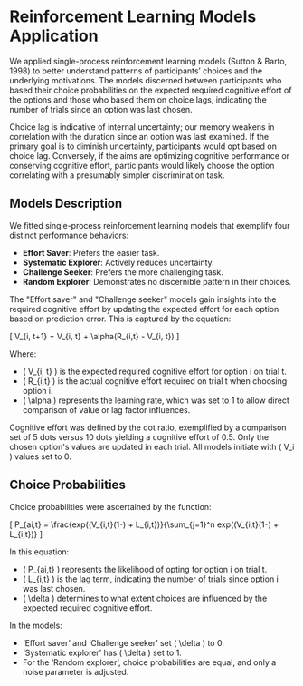 # Reinforcement Learning Models Application

We applied single-process reinforcement learning models (Sutton & Barto, 1998) to better understand patterns of participants’ choices and the underlying motivations. The models discerned between participants who based their choice probabilities on the expected required cognitive effort of the options and those who based them on choice lags, indicating the number of trials since an option was last chosen.

Choice lag is indicative of internal uncertainty; our memory weakens in correlation with the duration since an option was last examined. If the primary goal is to diminish uncertainty, participants would opt based on choice lag. Conversely, if the aims are optimizing cognitive performance or conserving cognitive effort, participants would likely choose the option correlating with a presumably simpler discrimination task.

## Models Description

We fitted single-process reinforcement learning models that exemplify four distinct performance behaviors:
- **Effort Saver**: Prefers the easier task.
- **Systematic Explorer**: Actively reduces uncertainty.
- **Challenge Seeker**: Prefers the more challenging task.
- **Random Explorer**: Demonstrates no discernible pattern in their choices.

The "Effort saver" and "Challenge seeker" models gain insights into the required cognitive effort by updating the expected effort for each option based on prediction error. This is captured by the equation:

\[ V_{i, t+1} = V_{i, t} + \alpha(R_{i,t} - V_{i, t}) \]

Where:
- \( V_{i, t} \) is the expected required cognitive effort for option i on trial t.
- \( R_{i,t} \) is the actual cognitive effort required on trial t when choosing option i.
- \( \alpha \) represents the learning rate, which was set to 1 to allow direct comparison of value or lag factor influences.

Cognitive effort was defined by the dot ratio, exemplified by a comparison set of 5 dots versus 10 dots yielding a cognitive effort of 0.5. Only the chosen option's values are updated in each trial. All models initiate with \( V_i \) values set to 0.

## Choice Probabilities

Choice probabilities were ascertained by the function:

\[ P_{ai,t} = \frac{exp((V_{i,t}(1-) + L_{i,t})}{\sum_{j=1}^n exp((V_{i,t}(1-) + L_{i,t})} \]

In this equation:
- \( P_{ai,t} \) represents the likelihood of opting for option i on trial t.
- \( L_{i,t} \) is the lag term, indicating the number of trials since option i was last chosen.
- \( \delta \) determines to what extent choices are influenced by the expected required cognitive effort.

In the models:
- ‘Effort saver’ and ‘Challenge seeker’ set \( \delta \) to 0.
- ‘Systematic explorer’ has \( \delta \) set to 1.
- For the ‘Random explorer’, choice probabilities are equal, and only a noise parameter is adjusted.
